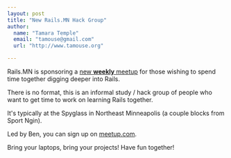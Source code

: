 ```yaml
---
layout: post
title: "New Rails.MN Hack Group"
author:
  name: "Tamara Temple"
  email: "tamouse@gmail.com"
  url: "http://www.tamouse.org"

---
```


Rails.MN is sponsoring a [new **weekly** meetup][new_meetup] for those wishing to spend time together digging deeper into Rails.

There is no format, this is an informal study / hack group of people who want to get time to work on learning Rails together.

It's typically at the Spyglass in Northeast Minneapolis (a couple blocks from Sport Ngin).

Led by Ben, you can sign up on [meetup.com][new_meetup].

Bring your laptops, bring your projects! Have fun together!

[new_meetup]: http://www.meetup.com/ruby-on-rails-for-beginners/events/232272893/ "New weekly rails hack night"
